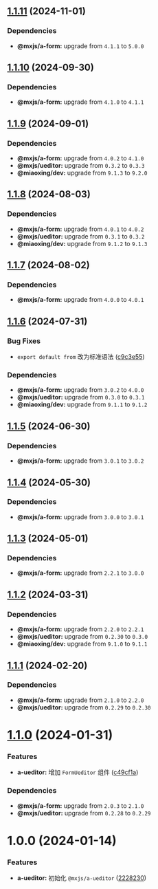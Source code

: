 ## [1.1.11](https://github.com/miaoxing/mxjs-a-ueditor/compare/v1.1.10...v1.1.11) (2024-11-01)





### Dependencies

* **@mxjs/a-form:** upgrade from `4.1.1` to `5.0.0`

## [1.1.10](https://github.com/miaoxing/mxjs-a-ueditor/compare/v1.1.9...v1.1.10) (2024-09-30)





### Dependencies

* **@mxjs/a-form:** upgrade from `4.1.0` to `4.1.1`

## [1.1.9](https://github.com/miaoxing/mxjs-a-ueditor/compare/v1.1.8...v1.1.9) (2024-09-01)





### Dependencies

* **@mxjs/a-form:** upgrade from `4.0.2` to `4.1.0`
* **@mxjs/ueditor:** upgrade from `0.3.2` to `0.3.3`
* **@miaoxing/dev:** upgrade from `9.1.3` to `9.2.0`

## [1.1.8](https://github.com/miaoxing/mxjs-a-ueditor/compare/v1.1.7...v1.1.8) (2024-08-03)





### Dependencies

* **@mxjs/a-form:** upgrade from `4.0.1` to `4.0.2`
* **@mxjs/ueditor:** upgrade from `0.3.1` to `0.3.2`
* **@miaoxing/dev:** upgrade from `9.1.2` to `9.1.3`

## [1.1.7](https://github.com/miaoxing/mxjs-a-ueditor/compare/v1.1.6...v1.1.7) (2024-08-02)





### Dependencies

* **@mxjs/a-form:** upgrade from `4.0.0` to `4.0.1`

## [1.1.6](https://github.com/miaoxing/mxjs-a-ueditor/compare/v1.1.5...v1.1.6) (2024-07-31)


### Bug Fixes

* `export default from` 改为标准语法 ([c9c3e55](https://github.com/miaoxing/mxjs-a-ueditor/commit/c9c3e5509af2bca0a26cd9082cecb612a6558dd5))





### Dependencies

* **@mxjs/a-form:** upgrade from `3.0.2` to `4.0.0`
* **@mxjs/ueditor:** upgrade from `0.3.0` to `0.3.1`
* **@miaoxing/dev:** upgrade from `9.1.1` to `9.1.2`

## [1.1.5](https://github.com/miaoxing/mxjs-a-ueditor/compare/v1.1.4...v1.1.5) (2024-06-30)





### Dependencies

* **@mxjs/a-form:** upgrade from `3.0.1` to `3.0.2`

## [1.1.4](https://github.com/miaoxing/mxjs-a-ueditor/compare/v1.1.3...v1.1.4) (2024-05-30)





### Dependencies

* **@mxjs/a-form:** upgrade from `3.0.0` to `3.0.1`

## [1.1.3](https://github.com/miaoxing/mxjs-a-ueditor/compare/v1.1.2...v1.1.3) (2024-05-01)





### Dependencies

* **@mxjs/a-form:** upgrade from `2.2.1` to `3.0.0`

## [1.1.2](https://github.com/miaoxing/mxjs-a-ueditor/compare/v1.1.1...v1.1.2) (2024-03-31)





### Dependencies

* **@mxjs/a-form:** upgrade from `2.2.0` to `2.2.1`
* **@mxjs/ueditor:** upgrade from `0.2.30` to `0.3.0`
* **@miaoxing/dev:** upgrade from `9.1.0` to `9.1.1`

## [1.1.1](https://github.com/miaoxing/mxjs-a-ueditor/compare/v1.1.0...v1.1.1) (2024-02-20)





### Dependencies

* **@mxjs/a-form:** upgrade from `2.1.0` to `2.2.0`
* **@mxjs/ueditor:** upgrade from `0.2.29` to `0.2.30`

# [1.1.0](https://github.com/miaoxing/mxjs-a-ueditor/compare/v1.0.0...v1.1.0) (2024-01-31)


### Features

* **a-ueditor:** 增加 `FormUeditor` 组件 ([c49cf1a](https://github.com/miaoxing/mxjs-a-ueditor/commit/c49cf1a9a3a11a224246fce2f189b0af4dd42f8c))





### Dependencies

* **@mxjs/a-form:** upgrade from `2.0.3` to `2.1.0`
* **@mxjs/ueditor:** upgrade from `0.2.28` to `0.2.29`

# 1.0.0 (2024-01-14)


### Features

* **a-ueditor:** 初始化 `@mxjs/a-ueditor` ([2228230](https://github.com/miaoxing/mxjs-a-ueditor/commit/22282302ecea7e9f1a728daf1638a49a88f84f51))
